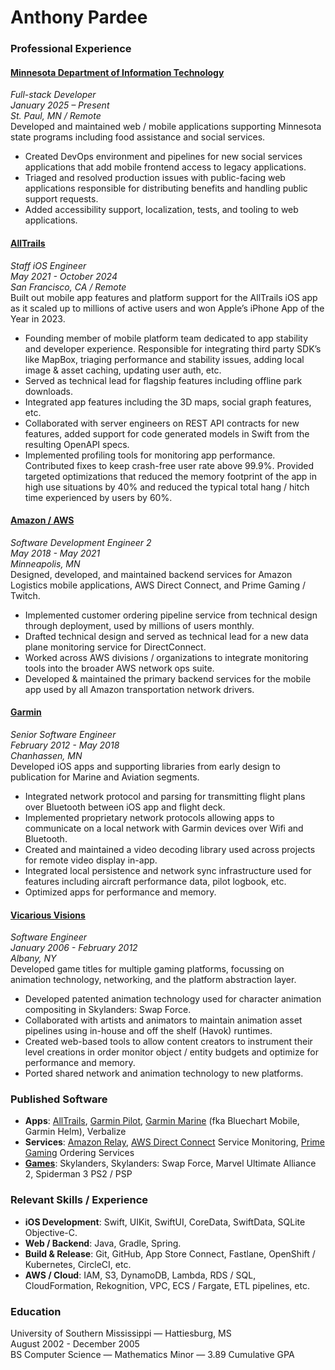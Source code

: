 # Anthony Pardee

### Professional Experience

#### [Minnesota Department of Information Technology](https://mn.gov/mnit/)
*Full-stack Developer*\
*January 2025 – Present*\
*St. Paul, MN / Remote*\
Developed and maintained web / mobile applications supporting Minnesota state programs including food assistance and social services.
* Created DevOps environment and pipelines for new social services applications that add mobile frontend access to legacy applications.
* Triaged and resolved production issues with public-facing web applications responsible for distributing benefits and handling public support requests.
* Added accessibility support, localization, tests, and tooling to web applications.

#### [AllTrails](https://alltrails.com)
*Staff iOS Engineer*\
*May 2021 - October 2024*\
*San Francisco, CA / Remote*\
Built out mobile app features and platform support for the AllTrails iOS app as it scaled up to millions of active users and won Apple’s iPhone App of the Year in 2023.
* Founding member of mobile platform team dedicated to app stability and developer experience. Responsible for integrating third party SDK’s like MapBox, triaging performance and stability issues, adding local image & asset  caching, updating user auth, etc.
* Served as technical lead for flagship features including offline park downloads.
* Integrated app features including the 3D maps, social graph features, etc.
* Collaborated with server engineers on REST API contracts for new features, added support for code generated models in Swift from the resulting OpenAPI specs.
* Implemented profiling tools for monitoring app performance. Contributed fixes to keep crash-free user rate above 99.9%. Provided targeted optimizations that reduced the memory footprint of the app in high use situations by 40% and reduced the typical total hang / hitch time experienced by users by 60%.

#### [Amazon / AWS](https://amazon.com)
*Software Development Engineer 2*\
*May 2018 - May 2021*\
*Minneapolis, MN*\
Designed, developed, and maintained backend services for Amazon Logistics mobile applications, AWS Direct Connect, and Prime Gaming / Twitch.
* Implemented customer ordering pipeline service from technical design through deployment, used by millions of users monthly.
* Drafted technical design and served as technical lead for a new data plane monitoring service for DirectConnect.
* Worked across AWS divisions / organizations to integrate monitoring tools into the broader AWS network ops suite.
* Developed & maintained the primary backend services for the mobile app used by all Amazon transportation network drivers.

#### [Garmin](https://garmin.com)
*Senior Software Engineer*\
*February 2012 - May 2018*\
*Chanhassen, MN*\
Developed iOS apps and supporting libraries from early design to publication for Marine and Aviation segments.
* Integrated network protocol and parsing for transmitting flight plans over Bluetooth between iOS app and flight deck.
* Implemented proprietary network protocols allowing apps to communicate on a local network with Garmin devices over Wifi and Bluetooth.
* Created and maintained a video decoding library used across projects for remote video display in-app.
* Integrated local persistence and network sync infrastructure used for features including aircraft performance data, pilot logbook, etc.
* Optimized apps for performance and memory.

#### [Vicarious Visions](https://vvisions.com)
*Software Engineer*\
*January 2006 - February 2012*\
*Albany, NY*\
Developed game titles for multiple gaming platforms, focussing on animation technology, networking, and the platform abstraction layer.
* Developed patented animation technology used for character animation compositing in Skylanders: Swap Force.
* Collaborated with artists and animators to maintain animation asset pipelines using in-house and off the shelf (Havok) runtimes.
* Created web-based tools to allow content creators to instrument their level creations in order monitor object / entity budgets and optimize for performance and memory.
* Ported shared network and animation technology to new platforms.

### Published Software
* **Apps**: [AllTrails](https://www.alltrails.com), [Garmin Pilot](https://www.garmin.com/en-US/aviation/garminpilot/overview/), [Garmin Marine](https://www.garmin.com/en-US/c/marine/marine-apps/) (fka Bluechart Mobile, Garmin Helm), Verbalize
* **Services**: [Amazon Relay](https://relay.amazon.com), [AWS Direct Connect](https://aws.amazon.com/directconnect/) Service Monitoring, [Prime Gaming](https://gaming.amazon.com/home) Ordering Services
* [**Games**](https://www.mobygames.com/person/280204/anthony-pardee/credits/): Skylanders, Skylanders: Swap Force, Marvel Ultimate Alliance 2, Spiderman 3 PS2 / PSP

### Relevant Skills / Experience
* **iOS Development**: Swift, UIKit, SwiftUI, CoreData, SwiftData, SQLite Objective-C.
* **Web / Backend**: Java, Gradle, Spring.
* **Build & Release**: Git, GitHub, App Store Connect, Fastlane, OpenShift / Kubernetes, CircleCI, etc.
* **AWS / Cloud**: IAM, S3, DynamoDB, Lambda, RDS / SQL, CloudFormation, Rekognition, VPC, ECS / Fargate, ETL pipelines, etc.

### Education
University of Southern Mississippi — Hattiesburg, MS\
August 2002 - December 2005\
BS Computer Science — Mathematics Minor — 3.89 Cumulative GPA
